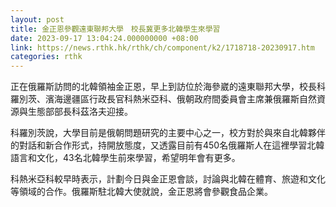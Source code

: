 ```yaml
---
layout: post
title: 金正恩參觀遠東聯邦大學　校長冀更多北韓學生來學習
date: 2023-09-17 13:04:24.000000000 +08:00
link: https://news.rthk.hk/rthk/ch/component/k2/1718718-20230917.htm
categories: rthk
---
```


正在俄羅斯訪問的北韓領袖金正恩，早上到訪位於海參崴的遠東聯邦大學，校長科羅別茨、濱海邊疆區行政長官科熱米亞科、俄朝政府間委員會主席兼俄羅斯自然資源與生態部部長科茲洛夫迎接。

科羅別茨說，大學目前是俄朝問題研究的主要中心之一，校方對於與來自北韓夥伴的對話和新合作形式，持開放態度，又透露目前有450名俄羅斯人在這裡學習北韓語言和文化，43名北韓學生前來學習，希望明年會有更多。

科熱米亞科較早時表示，計劃今日與金正恩會談，討論與北韓在體育、旅遊和文化等領域的合作。俄羅斯駐北韓大使就說，金正恩將會參觀食品企業。
